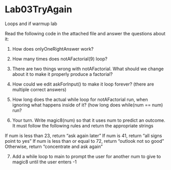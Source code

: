 # Lab03TryAgain
Loops and if warmup lab

Read the following code in the attached file and answer the questions about it:

1. How does onlyOneRightAnswer work?

2. How many times does notAFactorial(9) loop?

3. There are two things wrong with notAFactorial. What should we change about it to make it properly produce a factorial?

4. How could we edit askForInput() to make it loop forever? (there are multiple correct answers)

5. How long does the actual while loop for notAFactorial run, when ignoring what happens inside of it? (how long does while(num == num) run?

6. Your turn. Write magic8(num) so that it uses num to predict an outcome. It must follow the following rules and return the appropriate strings

If num is less than 23, return “ask again later”
If num is 41, return “all signs point to yes”
If num is less than or equal to 72, return “outlook not so good”
Otherwise, return “concentrate and ask again”

7. Add a while loop to main to prompt the user for another num to give to magic8 until the user enters -1
